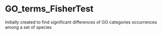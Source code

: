 # GO_terms_FisherTest
Initially created to find significant differences of GO categories occurrences among a set of species
